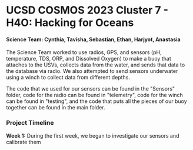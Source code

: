 # UCSD COSMOS 2023 Cluster 7 - H4O: Hacking for Oceans
<h4>Science Team: Cynthia, Tavisha, Sebastian, Ethan, Harjyot, Anastasia </h4>
<p>The Science Team worked to use radios, GPS, and sensors (pH, temperature, TDS, ORP, and Dissolved Oxygen) to make a buoy that attaches to the USVs, collects data from the water, and sends that data to the database via radio. We also attempted to send sensors underwater using a winch to collect data from different depths. </p>
<p> The code that we used for our sensors can be found in the "Sensors" folder, code for the radio can be found in "telemetry", code for the winch can be found in "testing", and the code that puts all the pieces of our buoy together can be found in the main folder.</p>

<h3>Project Timeline</h3>
<p><b>Week 1:</b> During the first week, we began to investigate our sensors and calibrate them</p>


